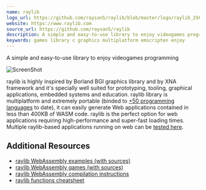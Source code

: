 ```yaml
---
name: raylib
logo_url: https://github.com/raysan5/raylib/blob/master/logo/raylib_256x256.png?raw=true
website: https://www.raylib.com
source_url: https://github.com/raysan5/raylib
description: A simple and easy-to-use library to enjoy videogames programming
keywords: games library c graphics multiplatform emscripten enjoy
---
```


A simple and easy-to-use library to enjoy videogames programming

![ScreenShot](https://www.raylib.com/common/img/raylib_logo_card.png)

raylib is highly inspired by Borland BGI graphics library and by XNA framework and it's specially well suited for prototyping, tooling, graphical applications, embedded systems and education.
raylib library is multiplatform and extremely portable (binded to [+50 programming languages](https://github.com/raysan5/raylib/blob/master/BINDINGS.md) to date), it can easily generate Web applications contained in less than 400KB of WASM code.
raylib is the perfect option for web applications requiring high-performance and super-fast loading times. Multiple raylib-based applications running on web can be [tested here](https://raylibtech.itch.io/).

## Additional Resources

- [raylib WebAssembly examples (with sources)](https://www.raylib.com/examples.html)
- [raylib WebAssembly games (with sources)](https://www.raylib.com/games.html)
- [raylib WebAssembly compilation instructions](https://github.com/raysan5/raylib/wiki/Working-for-Web-(HTML5))
- [raylib functions cheatsheet](https://www.raylib.com/cheatsheet/cheatsheet.html)
